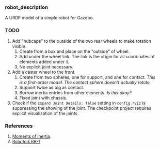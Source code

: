 ### robot_description

A URDF model of a simple robot for Gazebo.

### TODO

1. Add "hubcaps" to the outside of the two rear wheels to make rotation visible.
   1. Create from a box and place on the "outside" of wheel.
   2. Add under the wheel link. The link is the origin for all coordinates of elements added under it.
   3. No explicit joint necessary.
2. Add a caster wheel to the front.
   1. Create from two spheres, one for support, and one for contact. _This is a first-order model. The contact sphere doesn't actually rotate._
   2. Support twice as big as contact.
   3. Borrow inertia entries from other elements. _Is this okay?_
   4. Fixed joint with chassis.
3. Check if the `Expand Joint Details: false` setting in `config.rviz` is suppressing the showing of the joint. The checkpoint project requires explicit visualization of the joints.

### References

1. [Moments of inertia](https://en.wikipedia.org/wiki/List_of_moments_of_inertia).
2. [Robotnik RB-1](https://robotnik.eu/products/mobile-robots/rb-1-base-en/).
